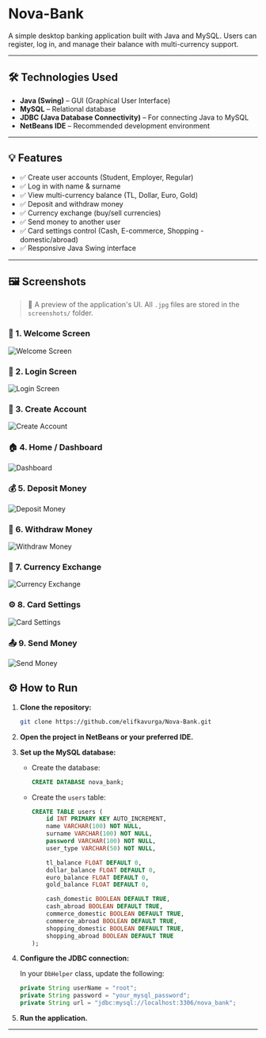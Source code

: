 # Nova-Bank

A simple desktop banking application built with Java and MySQL. Users can register, log in, and manage their balance with multi-currency support.

---

## 🛠️ Technologies Used

- **Java (Swing)** – GUI (Graphical User Interface)
- **MySQL** – Relational database
- **JDBC (Java Database Connectivity)** – For connecting Java to MySQL
- **NetBeans IDE** – Recommended development environment

---

## 💡 Features

- ✅ Create user accounts (Student, Employer, Regular)
- ✅ Log in with name & surname
- ✅ View multi-currency balance (TL, Dollar, Euro, Gold)
- ✅ Deposit and withdraw money
- ✅ Currency exchange (buy/sell currencies)
- ✅ Send money to another user
- ✅ Card settings control (Cash, E-commerce, Shopping - domestic/abroad)
- ✅ Responsive Java Swing interface

---

## 🖼️ Screenshots

> 📸 A preview of the application's UI. All `.jpg` files are stored in the `screenshots/` folder.

### 🏦 1. Welcome Screen  
![Welcome Screen](screenshots/photo1.jpg)

### 🔐 2. Login Screen  
![Login Screen](screenshots/photo2.jpg)

### 📝 3. Create Account  
![Create Account](screenshots/photo3.jpg)

### 🏠 4. Home / Dashboard  
![Dashboard](screenshots/photo4.jpg)

### 💰 5. Deposit Money  
![Deposit Money](screenshots/photo5.jpg)

### 💸 6. Withdraw Money  
![Withdraw Money](screenshots/photo6.jpg)

### 💱 7. Currency Exchange  
![Currency Exchange](screenshots/photo7.jpg)

### ⚙️ 8. Card Settings  
![Card Settings](screenshots/photo8.jpg)

### 📤 9. Send Money  
![Send Money](screenshots/photo9.jpg)


## ⚙️ How to Run

1. **Clone the repository:**
   ```bash
   git clone https://github.com/elifkavurga/Nova-Bank.git
   ```

2. **Open the project in NetBeans or your preferred IDE.**

3. **Set up the MySQL database:**

   - Create the database:
     ```sql
     CREATE DATABASE nova_bank;
     ```

   - Create the `users` table:
     ```sql
     CREATE TABLE users (
         id INT PRIMARY KEY AUTO_INCREMENT,
         name VARCHAR(100) NOT NULL,
         surname VARCHAR(100) NOT NULL,
         password VARCHAR(100) NOT NULL,
         user_type VARCHAR(50) NOT NULL,

         tl_balance FLOAT DEFAULT 0,
         dollar_balance FLOAT DEFAULT 0,
         euro_balance FLOAT DEFAULT 0,
         gold_balance FLOAT DEFAULT 0,

         cash_domestic BOOLEAN DEFAULT TRUE,
         cash_abroad BOOLEAN DEFAULT TRUE,
         commerce_domestic BOOLEAN DEFAULT TRUE,
         commerce_abroad BOOLEAN DEFAULT TRUE,
         shopping_domestic BOOLEAN DEFAULT TRUE,
         shopping_abroad BOOLEAN DEFAULT TRUE
     );
     ```

4. **Configure the JDBC connection:**

   In your `DbHelper` class, update the following:
   ```java
   private String userName = "root";
   private String password = "your_mysql_password";
   private String url = "jdbc:mysql://localhost:3306/nova_bank";
   ```

5. **Run the application.**

---
